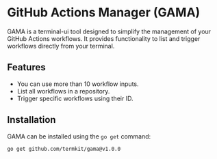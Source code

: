 # GitHub Actions Manager (GAMA)

GAMA is a terminal-ui tool designed to simplify the management of your GitHub Actions workflows. It provides functionality to list and trigger workflows directly from your terminal.

## Features

- You can use more than 10 workflow inputs.
- List all workflows in a repository.
- Trigger specific workflows using their ID.

## Installation

GAMA can be installed using the `go get` command:

```bash
go get github.com/termkit/gama@v1.0.0
```